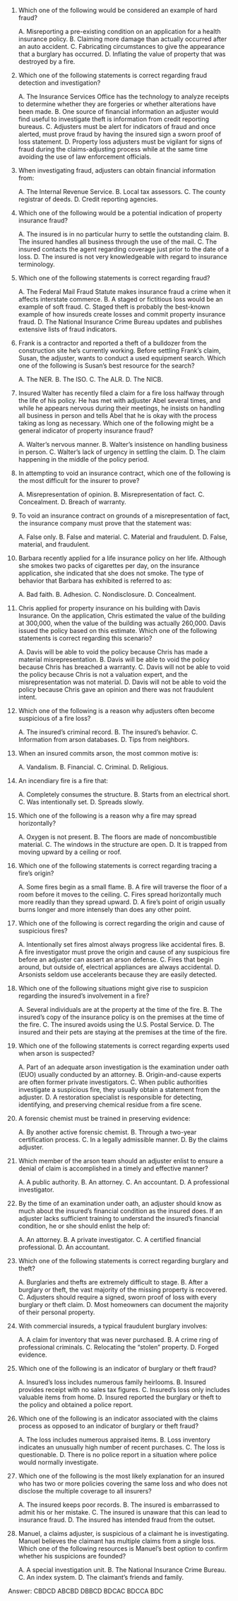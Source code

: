 1. Which one of the following would be considered an example of hard fraud?

   A. Misreporting a pre-existing condition on an application for a health insurance policy.
   B. Claiming more damage than actually occurred after an auto accident.
   C. Fabricating circumstances to give the appearance that a burglary has occurred.
   D. Inflating the value of property that was destroyed by a fire.

   

2. Which one of the following statements is correct regarding fraud detection and investigation?

   A. The Insurance Services Office has the technology to analyze receipts to determine whether they are forgeries or whether alterations have been made.
   B. One source of financial information an adjuster would find useful to investigate theft is information from credit reporting bureaus.
   C. Adjusters must be alert for indicators of fraud and once alerted, must prove fraud by having the insured sign a sworn proof of loss statement.
   D. Property loss adjusters must be vigilant for signs of fraud during the claims-adjusting process while at the same time avoiding the use of law enforcement officials.

   

3. When investigating fraud, adjusters can obtain financial information from:

   A. The Internal Revenue Service.
   B. Local tax assessors.
   C. The county registrar of deeds.
   D. Credit reporting agencies.

   

4. Which one of the following would be a potential indication of property insurance fraud?

   A. The insured is in no particular hurry to settle the outstanding claim.
   B. The insured handles all business through the use of the mail.
   C. The insured contacts the agent regarding coverage just prior to the date of a loss.
   D. The insured is not very knowledgeable with regard to insurance terminology.

   

5. Which one of the following statements is correct regarding fraud?

   A. The Federal Mail Fraud Statute makes insurance fraud a crime when it affects interstate commerce.
   B. A staged or fictitious loss would be an example of soft fraud.
   C. Staged theft is probably the best-known example of how insureds create losses and commit property insurance fraud.
   D. The National Insurance Crime Bureau updates and publishes extensive lists of fraud indicators.

   

6. Frank is a contractor and reported a theft of a bulldozer from the construction site he’s currently working. Before settling Frank’s claim, Susan, the adjuster, wants to conduct a used equipment search. Which one of the following is Susan’s best resource for the search?

   A. The NER.
   B. The ISO.
   C. The ALR.
   D. The NICB.

   

7. Insured Walter has recently filed a claim for a fire loss halfway through the life of his policy. He has met with adjuster Abel several times, and while he appears nervous during their meetings, he insists on handling all business in person and tells Abel that he is okay with the process taking as long as necessary. Which one of the following might be a general indicator of property insurance fraud?

   A. Walter’s nervous manner.
   B. Walter’s insistence on handling business in person.
   C. Walter’s lack of urgency in settling the claim.
   D. The claim happening in the middle of the policy period.

   

8. In attempting to void an insurance contract, which one of the following is the most difficult for the insurer to prove?

   A. Misrepresentation of opinion.
   B. Misrepresentation of fact.
   C. Concealment.
   D. Breach of warranty.

   

9. To void an insurance contract on grounds of a misrepresentation of fact, the insurance company must prove that the statement was:

   A. False only.
   B. False and material.
   C. Material and fraudulent.
   D. False, material, and fraudulent.

   

10. Barbara recently applied for a life insurance policy on her life. Although she smokes two packs of cigarettes per day, on the insurance application, she indicated that she does not smoke. The type of behavior that Barbara has exhibited is referred to as:

    A. Bad faith.
    B. Adhesion.
    C. Nondisclosure.
    D. Concealment.

    

11. Chris applied for property insurance on his building with Davis Insurance. On the application, Chris estimated the value of the building at 300,000, when the value of the building was actually 260,000. Davis issued the policy based on this estimate. Which one of the following statements is correct regarding this scenario?

    A. Davis will be able to void the policy because Chris has made a material misrepresentation.
    B. Davis will be able to void the policy because Chris has breached a warranty.
    C. Davis will not be able to void the policy because Chris is not a valuation expert, and the misrepresentation was not material.
    D. Davis will not be able to void the policy because Chris gave an opinion and there was not fraudulent intent.

    

12. Which one of the following is a reason why adjusters often become suspicious of a fire loss?

    A. The insured’s criminal record.
    B. The insured’s behavior.
    C. Information from arson databases.
    D. Tips from neighbors.

    

13. When an insured commits arson, the most common motive is:

    A. Vandalism.
    B. Financial.
    C. Criminal.
    D. Religious.

    

14. An incendiary fire is a fire that:

    A. Completely consumes the structure.
    B. Starts from an electrical short.
    C. Was intentionally set.
    D. Spreads slowly.

    

15. Which one of the following is a reason why a fire may spread horizontally?

    A. Oxygen is not present.
    B. The floors are made of noncombustible material.
    C. The windows in the structure are open.
    D. It is trapped from moving upward by a ceiling or roof.

    

16. Which one of the following statements is correct regarding tracing a fire’s origin?

    A. Some fires begin as a small flame.
    B. A fire will traverse the floor of a room before it moves to the ceiling.
    C. Fires spread horizontally much more readily than they spread upward.
    D. A fire’s point of origin usually burns longer and more intensely than does any other point.

    

17. Which one of the following is correct regarding the origin and cause of suspicious fires?

    A. Intentionally set fires almost always progress like accidental fires.
    B. A fire investigator must prove the origin and cause of any suspicious fire before an adjuster can assert an arson defense.
    C. Fires that begin around, but outside of, electrical appliances are always accidental.
    D. Arsonists seldom use accelerants because they are easily detected.

    

18. Which one of the following situations might give rise to suspicion regarding the insured’s involvement in a fire?

    A. Several individuals are at the property at the time of the fire.
    B. The insured’s copy of the insurance policy is on the premises at the time of the fire.
    C. The insured avoids using the U.S. Postal Service.
    D. The insured and their pets are staying at the premises at the time of the fire.

    

19. Which one of the following statements is correct regarding experts used when arson is suspected?

    A. Part of an adequate arson investigation is the examination under oath (EUO) usually conducted by an attorney.
    B. Origin-and-cause experts are often former private investigators.
    C. When public authorities investigate a suspicious fire, they usually obtain a statement from the adjuster.
    D. A restoration specialist is responsible for detecting, identifying, and preserving chemical residue from a fire scene.

    

20. A forensic chemist must be trained in preserving evidence:

    A. By another active forensic chemist.
    B. Through a two-year certification process.
    C. In a legally admissible manner.
    D. By the claims adjuster.

    

21. Which member of the arson team should an adjuster enlist to ensure a denial of claim is accomplished in a timely and effective manner?

    A. A public authority.
    B. An attorney.
    C. An accountant.
    D. A professional investigator.

    

22. By the time of an examination under oath, an adjuster should know as much about the insured’s financial condition as the insured does. If an adjuster lacks sufficient training to understand the insured’s financial condition, he or she should enlist the help of:

    A. An attorney.
    B. A private investigator.
    C. A certified financial professional.
    D. An accountant.

    

23. Which one of the following statements is correct regarding burglary and theft?

    A. Burglaries and thefts are extremely difficult to stage.
    B. After a burglary or theft, the vast majority of the missing property is recovered.
    C. Adjusters should require a signed, sworn proof of loss with every burglary or theft claim.
    D. Most homeowners can document the majority of their personal property.

    

24. With commercial insureds, a typical fraudulent burglary involves:

    A. A claim for inventory that was never purchased.
    B. A crime ring of professional criminals.
    C. Relocating the “stolen” property.
    D. Forged evidence.

    

25. Which one of the following is an indicator of burglary or theft fraud?

    A. Insured’s loss includes numerous family heirlooms.
    B. Insured provides receipt with no sales tax figures.
    C. Insured’s loss only includes valuable items from home.
    D. Insured reported the burglary or theft to the policy and obtained a police report.

    

26. Which one of the following is an indicator associated with the claims process as opposed to an indicator of burglary or theft fraud?

    A. The loss includes numerous appraised items.
    B. Loss inventory indicates an unusually high number of recent purchases.
    C. The loss is questionable.
    D. There is no police report in a situation where police would normally investigate.

    

27. Which one of the following is the most likely explanation for an insured who has two or more policies covering the same loss and who does not disclose the multiple coverage to all insurers?

    A. The insured keeps poor records.
    B. The insured is embarrassed to admit his or her mistake.
    C. The insured is unaware that this can lead to insurance fraud.
    D. The insured has intended fraud from the outset.

    

28. Manuel, a claims adjuster, is suspicious of a claimant he is investigating. Manuel believes the claimant has multiple claims from a single loss. Which one of the following resources is Manuel’s best option to confirm whether his suspicions are founded?

    A. A special investigation unit.
    B. The National Insurance Crime Bureau.
    C. An index system.
    D. The claimant’s friends and family.



Answer: CBDCD ABCBD DBBCD BDCAC BDCCA BDC